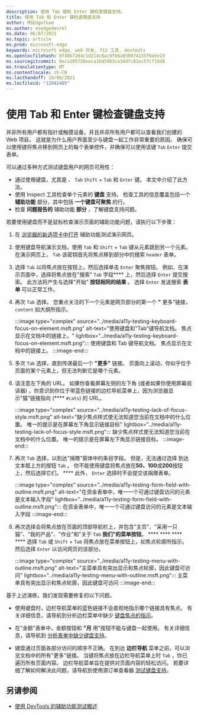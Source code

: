 ```yaml
---
description: 使用 Tab 键和 Enter 键检查键盘支持。
title: 使用 Tab 和 Enter 键检查键盘支持
author: MSEdgeTeam
ms.author: msedgedevrel
ms.date: 06/07/2021
ms.topic: article
ms.prod: microsoft-edge
keywords: microsoft edge, web 开发, f12 工具, devtools
ms.openlocfilehash: 8f48b7264c1d214c8ac0fb6a850074135f6a5e2d
ms.sourcegitcommit: 0eca205728eeca1bd54b3ca34dfc81ec57cf16d8
ms.translationtype: MT
ms.contentlocale: zh-CN
ms.lasthandoff: 10/08/2021
ms.locfileid: "12082405"
---
```

# <a name="check-for-keyboard-support-by-using-the-tab-and-enter-keys"></a>使用 Tab 和 Enter 键检查键盘支持


并非所有用户都有指针或触摸设备，并且并非所有用户都可以查看我们创建的 Web 项目。  这就是为什么用户界面至少与键盘一起工作非常重要的原因。  确保可以使用键将焦点移到网页上的每个表单控件，并确保可以使用该键 `Tab` `Enter` 提交表单。

可以通过多种方式测试键盘用户的网页可用性：
*  通过使用键盘，尤其是 、 `Tab` `Shift` + `Tab` 和 `Enter` 键。  本文中介绍了此方法。
*  使用 Inspect 工具检查单个元素的 **键盘** 支持。  检查工具的信息覆盖包括一个 **辅助功能** 部分，其中包括 **一个键盘可聚焦** 的行。
*  检查 **问题报告的** 辅助功能 **部分** ，了解键盘支持问题。

若要使用键盘而不是鼠标检查演示页面的辅助功能问题，请执行以下步骤：

1.  在 [浏览器的新选项卡中打开][DevToolsA11yErrorsDemopage] 辅助功能测试演示网页。

1.  使用键盘导航演示文档，使用 `Tab` 和 `Shift` + `Tab` 键从元素跳到另一个元素。  在演示网页上， `Tab` 该密钥首先将焦点移到部分中的搜索 `header` 表单。

1.  选择 `Tab` 以将焦点放在按钮上，然后选择单击 `Enter` 聚焦按钮。  例如，在演示页面中，选择将焦点放在"搜索" `Tab` 字段**** 上，然后选择 `Enter` 提交搜索。  此方法将产生与选择"开始" **按钮相同的结果** 。  选择 `Enter` 发送搜索 **表单** 可以正常工作。

1.  再次 `Tab` 选择。  您重点关注的下一个元素是网页部分的第一个 **"** 更多"链接， `content` 如大纲所指示。

    :::image type="complex" source="../media/a11y-testing-keyboard-focus-on-element.msft.png" alt-text="使用键盘和&quot;Tab&quot;键导航文档。 焦点显示在文档中的链接上。" lightbox="../media/a11y-testing-keyboard-focus-on-element.msft.png":::
        使用键盘和 Tab 键导航文档。 焦点显示在文档中的链接上。
    :::image-end:::

1.  多次 `Tab` 选择，直到传递最后一个 **"更多"** 链接。  页面向上滚动，你似乎位于页面的某个元素上，但无法判断它是哪个元素。

1.  请注意左下角的 URL。  如果你查看屏幕左侧的左下角 (或者如果你使用屏幕阅读器) ，你意识到你位于带蓝色链接的边栏导航菜单上，因为浏览器显示"猫"链接指向 (**** `#cats`) 的 URL。

    :::image type="complex" source="../media/a11y-testing-lack-of-focus-style.msft.png" alt-text="缺少焦点样式使无法知道您当前在文档中的什么位置。 唯一的提示是在屏幕左下角显示链接目标" lightbox="../media/a11y-testing-lack-of-focus-style.msft.png":::
        缺少焦点样式使无法知道您当前在文档中的什么位置。 唯一的提示是在屏幕左下角显示链接目标。
    :::image-end:::

1.  再次 `Tab` 选择，以到达"捐赠"窗体中的条目字段。  但是，无法通过选择 到达文本框上方的按钮 `Tab` 。 你不能使用键盘将焦点放在**50、100**或**200**按钮上，然后选择它们。 ****  此外， `Enter` 选择时不会提交该捐赠表单。

    :::image type="complex" source="../media/a11y-testing-form-field-with-outline.msft.png" alt-text="在资金表单中，唯一一个可通过键盘访问的元素是文本输入字段" lightbox="../media/a11y-testing-form-field-with-outline.msft.png":::
        在资金表单中，唯一一个可通过键盘访问的元素是文本输入字段
    :::image-end:::

1.  再次选择会将焦点放在页面的顶部导航栏上，并包含"主页"、"采用一只猫"、"我的产品"、"作业"和"关于 `Tab` **我们"的菜单按钮**。 **** **** **** ****  选择 `Tab` 或 `Shift` + `Tab` 将焦点放在菜单按钮上，如焦点轮廓所指示。  然后选择 `Enter` 以访问网页的该部分。

    :::image type="complex" source="../media/a11y-testing-menu-with-outline.msft.png" alt-text="主菜单具有突出显示和焦点轮廓，因此键盘可访问" lightbox="../media/a11y-testing-menu-with-outline.msft.png":::
        主菜单具有突出显示和焦点轮廓，因此键盘可访问
    :::image-end:::

基于上述演练，我们发现需要修复的以下问题。

*  使用键盘时，边栏导航菜单的蓝色链接不会直观地指示哪个链接具有焦点。  有关详细信息，请导航到分析边栏菜单中缺少 [键盘焦点的指示](test-analyze-no-focus-indicator.md)。

*  在"金额"表单中，金额按钮和 **"月** 用"按钮不能与键盘一起使用。  有关详细信息，请导航到 [分析表单中缺少键盘支持](test-analyze-no-keyboard-support.md)。

*  键盘通过页面各部分访问的顺序不正确。  在到达 **边栏导航** 菜单之前，可以浏览文档中的所有"更多"链接。  当键将焦点放在边栏导航菜单上时 `Tab` ，你已遍历所有页面内容。 边栏导航菜单旨在提供对页面内容的轻松访问。  若要详细了解如何解决此问题，请导航到使用源订单查看器 [测试键盘支持](test-tab-key-source-order-viewer.md)。


<!-- ====================================================================== -->
## <a name="see-also"></a>另请参阅

*  [使用 DevTools 的辅助功能测试概述](accessibility-testing-in-devtools.md)


<!-- ====================================================================== -->
<!-- links -->
[DevToolsA11yErrorsDemopage]: https://microsoftedge.github.io/DevToolsSamples/a11y-testing/page-with-errors.html "辅助功能测试演示网页|GitHub"
